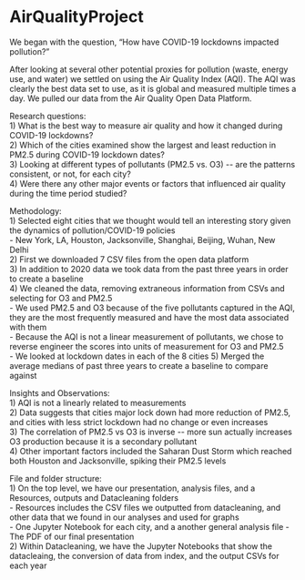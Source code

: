 # AirQualityProject

We began with the question, “How have COVID-19 lockdowns impacted pollution?”

After looking at several other potential proxies for pollution (waste, energy use, and water) we settled on using the Air Quality Index (AQI). The AQI was clearly the best data set to use, as it is global and measured multiple times a day. We pulled our data from the Air Quality Open Data Platform.
    
Research questions:  
    1)  What is the best way to measure air quality and how it changed during COVID-19 lockdowns?  
    2)  Which of the cities examined show the largest and least reduction in PM2.5 during COVID-19 lockdown dates?  
    3)  Looking at different types of pollutants (PM2.5 vs. O3) -- are the patterns consistent, or not, for each city?  
    4)  Were there any other major events or factors that influenced air quality during the time period studied?  

Methodology:  
    1)	Selected eight cities that we thought would tell an interesting story given the dynamics of pollution/COVID-19 policies  
        -	New York, LA, Houston, Jacksonville, Shanghai, Beijing, Wuhan, New Delhi  
    2)	First we downloaded 7 CSV files from the open data platform  
    3)	In addition to 2020 data we took data from the past three years in order to create a baseline  
    4)	We cleaned the data, removing extraneous information from CSVs and selecting for O3 and PM2.5  
        -	We used PM2.5 and O3 because of the five pollutants captured in the AQI, they are the most frequently measured and have the most data associated with them  
        -	Because the AQI is not a linear measurement of pollutants, we chose to reverse engineer the scores into units of measurement for O3 and PM2.5  
        - 	We looked at lockdown dates in each of the 8 cities
    5)	Merged the average medians of past three years to create a baseline to compare against  


Insights and Observations:  
    1)	AQI is not a linearly related to measurements  
    2)	Data suggests that cities major lock down had more reduction of PM2.5, and cities with less strict lockdown had no change or even increases   
    3)	The correlation of PM2.5 vs O3 is inverse -- more sun actually increases O3 production because it is a secondary pollutant  
    4)	Other important factors included the Saharan Dust Storm which reached both Houston and Jacksonville, spiking their PM2.5 levels  

File and folder structure:  
    1) On the top level, we have our presentation, analysis files, and a Resources, outputs and Datacleaning folders  
        - Resources includes the CSV files we outputted from datacleaning, and other data that we found in our analyses and used for graphs    
        - One Jupyter Notebook for each city, and a another general analysis file
        - The PDF of our final presentation  
    2) Within Datacleaning, we have the Jupyter Notebooks that show the datacleaing, the conversion of data from index, and the output CSVs for each year
